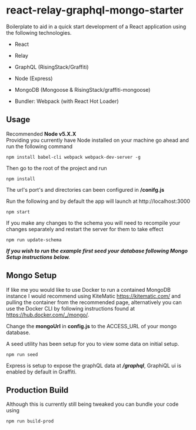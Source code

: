 # react-relay-graphql-mongo-starter

Boilerplate to aid in a quick start development of a React application using the following technologies.

- React
- Relay
- GraphQL (RisingStack/Graffiti)
- Node (Express)
- MongoDB (Mongoose & RisingStack/graffiti-mongoose)

- Bundler: Webpack (with React Hot Loader)  

## Usage
Recommended **Node v5.X.X**  
Providing you currently have Node installed on your machine go ahead and run the following command
```
npm install babel-cli webpack webpack-dev-server -g
```

Then go to the root of the project and run
```
npm install
```

The url's port's and directories can been configured in **/conifg.js**  

Run the following and by default the app will launch at http://localhost:3000

```
npm start  
```

If you make any changes to the schema you will need to recompile your changes separately and restart the server for them to take effect
```
npm run update-schema
```

***If you wish to run the example first seed your database following Mongo Setup instructions below.***

## Mongo Setup
If like me you would like to use Docker to run a contained MongoDB instance I would recommend using KiteMatic https://kitematic.com/
and pulling the container from the recommended page, alternatively you can use the Docker CLI by following instructions found at  https://hub.docker.com/_/mongo/.

Change the **mongoUrl** in **config.js** to the ACCESS_URL of your mongo database.

A seed utility has been setup for you to view some data on initial setup.
```
npm run seed
```

Express is setup to expose the graphQL data at ***/graphql***, GraphiQL ui is enabled by default in Graffiti.

## Production Build

Although this is currently still being tweaked you can bundle your code using
```
npm run build-prod
```
